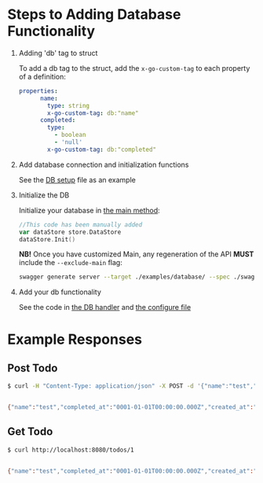 # Steps to Adding Database Functionality

1. Adding 'db' tag to struct

    To add a db tag to the struct, add the `x-go-custom-tag` to each property of a definition:
    
    ```yaml
    properties:
          name:
            type: string
            x-go-custom-tag: db:"name"
          completed:
            type:
              - boolean
              - 'null'
            x-go-custom-tag: db:"completed"
    ```

2. Add database connection and initialization functions

    See the [DB setup](./store/db.go) file as an example

3.  Initialize the DB

    Initialize your database in [the main method](./cmd/to-do-demo-server/main.go):
 
    ```go
    //This code has been manually added
    var dataStore store.DataStore
    dataStore.Init()
    ```

    **NB!** Once you have customized Main, any regeneration of the API **MUST** include the `--exclude-main` flag:
    
    ```bash
    swagger generate server --target ./examples/database/ --spec ./swagger.yml --exclude-main
    ```
    
4.  Add your db functionality
    
    See the code in [the DB handler](./restapi/dbHandler/todo.go) and [the configure file](./restapi/configure_to_do_demo.go)
    
# Example Responses

## Post Todo

```bash
$ curl -H "Content-Type: application/json" -X POST -d '{"name":"test","completed":false}' http://localhost:8080/todos?apikey=123


{"name":"test","completed_at":"0001-01-01T00:00:00.000Z","created_at":"2017-07-30T21:56:55.192+02:00","id":1,"updated_at":"2017-07-30T21:56:55.192+02:00"}
```

## Get Todo

```bash
$ curl http://localhost:8080/todos/1


{"name":"test","completed_at":"0001-01-01T00:00:00.000Z","created_at":"2017-07-30T21:56:55.192+02:00","id":1,"updated_at":"2017-07-30T21:56:55.192+02:00"}
```